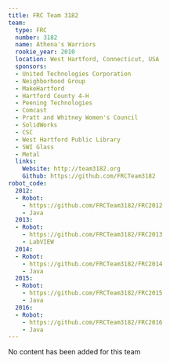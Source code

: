 ```yaml
---
title: FRC Team 3182
team:
  type: FRC
  number: 3182
  name: Athena's Warriors
  rookie_year: 2010
  location: West Hartford, Connecticut, USA
  sponsors:
  - United Technologies Corporation
  - Neighborhood Group
  - MakeHartford
  - Hartford County 4-H
  - Peening Technologies
  - Comcast
  - Pratt and Whitney Women's Council
  - SolidWorks
  - CSC
  - West Hartford Public Library
  - SWI Glass
  - Metal
  links:
    Website: http://team3182.org
    Github: https://github.com/FRCTeam3182
robot_code:
  2012:
  - Robot:
    - https://github.com/FRCTeam3182/FRC2012
    - Java
  2013:
  - Robot:
    - https://github.com/FRCTeam3182/FRC2013
    - LabVIEW
  2014:
  - Robot:
    - https://github.com/FRCTeam3182/FRC2014
    - Java
  2015:
  - Robot:
    - https://github.com/FRCTeam3182/FRC2015
    - Java
  2016:
  - Robot:
    - https://github.com/FRCTeam3182/FRC2016
    - Java
---
```


No content has been added for this team